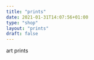 ```yaml
---
title: "prints"
date: 2021-01-31T14:07:56+01:00
type: "shop"
layout: "prints"
draft: false
---
```


art prints